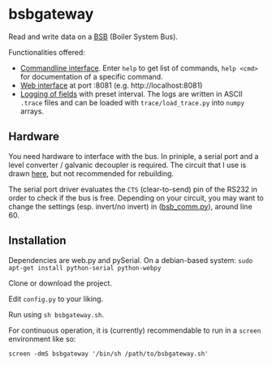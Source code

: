 # bsbgateway
Read and write data on a [BSB](doc/protocol.md) (Boiler System Bus).

Functionalities offered:

 * [Commandline interface](doc/cmdline.md). Enter `help` to get list of commands, `help <cmd>` for documentation of a specific command.
 * [Web interface](doc/web.md) at port :8081 (e.g. http://localhost:8081)
 * [Logging of fields](doc/logging.md) with preset interval. The logs are written in ASCII `.trace` files and can be loaded with `trace/load_trace.py` into `numpy` arrays.

## Hardware

You need hardware to interface with the bus. In priniple, a serial port and a level converter / galvanic decoupler is required.
The circuit that I use is drawn [here](doc/hardware.md), but not recommended for rebuilding.

The serial port driver evaluates the `CTS` (clear-to-send) pin of the RS232 in order to check if the bus is free. Depending on your circuit, you may want to change the settings (esp. invert/no invert) in ([bsb_comm.py](bsbgateway/bsb/bsb_comm.py)), around line 60.

## Installation

Dependencies are web.py and pySerial.
On a debian-based system: `sudo apt-get install python-serial python-webpy`

Clone or download the project.

Edit `config.py` to your liking.

Run using `sh bsbgateway.sh`.

For continuous operation, it is (currently) recommendable to run in a `screen` environment like so:

`screen -dmS bsbgateway '/bin/sh /path/to/bsbgateway.sh'`
